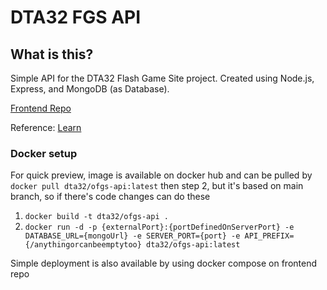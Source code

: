 # DTA32 FGS API

## What is this?

Simple API for the DTA32 Flash Game Site project. Created using Node.js, Express, and MongoDB (as Database).

[Frontend Repo](https://github.com/DTA32/ofgs)

Reference: [Learn](https://www.freecodecamp.org/news/build-a-restful-api-using-node-express-and-mongodb/)

### Docker setup

For quick preview, image is available on docker hub and can be pulled by `docker pull dta32/ofgs-api:latest` then step 2, but it's based on main branch, so if there's code changes can do these

1. `docker build -t dta32/ofgs-api .`
1. `docker run -d -p {externalPort}:{portDefinedOnServerPort} -e DATABASE_URL={mongoUrl} -e SERVER_PORT={port} -e API_PREFIX={/anythingorcanbeemptytoo} dta32/ofgs-api:latest`

Simple deployment is also available by using docker compose on frontend repo
